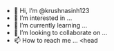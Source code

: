 - 👋 Hi, I’m @krushnasinh123
- 👀 I’m interested in ...
- 🌱 I’m currently learning ...
- 💞️ I’m looking to collaborate on ...
- 📫 How to reach me ...
<head<script async src="https://pagead2.googlesyndication.com/pagead/js/adsbygoogle.js?client=ca-pub-1149370159797567"
     crossorigin="anonymous"></script></head>
<!---
krushnasinh123/krushnasinh123 is a ✨ special ✨ repository because its `README.md` (this file) appears on your GitHub profile.
You can click the Preview link to take a look at your changes.
--->
